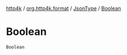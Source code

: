 [http4k](../../index.md) / [org.http4k.format](../index.md) / [JsonType](index.md) / [Boolean](./-boolean.md)

# Boolean

`Boolean`